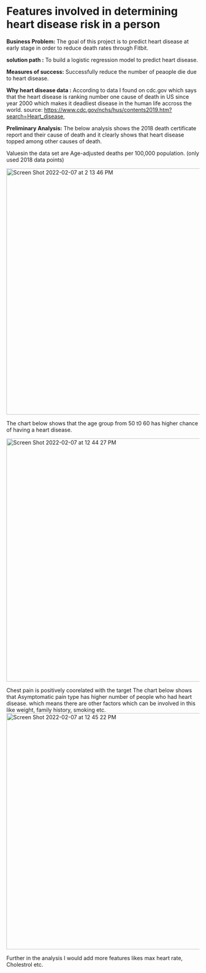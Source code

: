 # Features involved in determining heart disease risk in a person

**Business Problem:** The goal of this project is to predict heart disease at early stage in order to reduce death rates through Fitbit.

**solution path :** To build a logistic regression model to predict heart disease.

**Measures of success:** Successfully reduce the number of peaople die due to heart disease.

**Why heart disease data :**
According to data I found on cdc.gov which says that the heart disease is ranking number one cause of death in US since year 2000
which makes it deadliest disease in the human life accross the world.
source: https://www.cdc.gov/nchs/hus/contents2019.htm?search=Heart_disease,

**Preliminary Analysis:**
The below analysis shows the 2018 death certificate report and their cause of death and 
it clearly shows that heart disease topped among other causes of death.

Valuesin the data set are Age-adjusted deaths per 100,000 population. (only used 2018 data points)

<img width="641" alt="Screen Shot 2022-02-07 at 2 13 46 PM" src="https://user-images.githubusercontent.com/89863226/152881122-f0afdd6f-216b-4177-907a-5404819174dd.png">


The chart below shows that the age group from 50 t0 60 has higher chance of having a heart disease. 

<img width="633" alt="Screen Shot 2022-02-07 at 12 44 27 PM" src="https://user-images.githubusercontent.com/89863226/152873731-89bc8530-c778-417b-bd75-01394efc177f.png">

Chest pain is positively coorelated with the target
The chart below shows that Asymptomatic pain type has higher number of people who had heart disease.
which means there are other factors which can be involved in this like weight, family history, smoking etc.
<img width="615" alt="Screen Shot 2022-02-07 at 12 45 22 PM" src="https://user-images.githubusercontent.com/89863226/152873742-310fea03-f5ed-413b-9a4f-9096a5234f8e.png">

Further in the analysis I would add more features likes max heart rate, Cholestrol etc.
